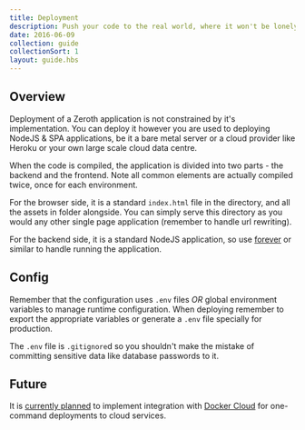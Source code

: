 ```yaml
---
title: Deployment
description: Push your code to the real world, where it won't be lonely
date: 2016-06-09
collection: guide
collectionSort: 1
layout: guide.hbs
---
```


## Overview
Deployment of a Zeroth application is not constrained by it's implementation. You can deploy it however you are used
to deploying NodeJS & SPA applications, be it a bare metal server or a cloud provider like Heroku or your own large scale
cloud data centre. 

When the code is compiled, the application is divided into two parts - the backend and the frontend. Note all common
 elements are actually compiled twice, once for each environment.
 
For the browser side, it is a standard `index.html` file in the directory, and all the assets in folder alongside.
You can simply serve this directory as you would any other single page application (remember to handle url rewriting).

For the backend side, it is a standard NodeJS application, so use [forever] or similar to handle running the application.

## Config
Remember that the configuration uses `.env` files *OR* global environment variables to manage runtime configuration.
When deploying remember to export the appropriate variables or generate a `.env` file specially for production.

The `.env` file is `.gitignore`d so you shouldn't make the mistake of committing sensitive data like database passwords
to it.

## Future
It is [currently planned][docker-deployment-issue] to implement integration with [Docker Cloud][docker-cloud] for one-command deployments
to cloud services.

[forever]:https://github.com/foreverjs/forever
[docker-deployment-issue]: https://github.com/zerothstack/zeroth/issues/107
[docker-cloud]: https://cloud.docker.com
